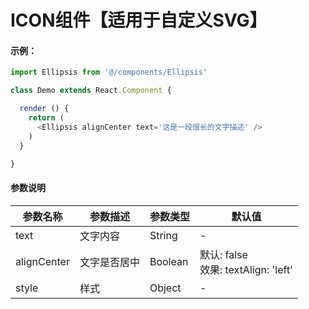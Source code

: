 # ICON组件【适用于自定义SVG】

#### 示例：

```js
import Ellipsis from '@/components/Ellipsis'

class Demo extends React.Component {

  render () {
  	return (
      <Ellipsis alignCenter text='这是一段很长的文字描述' />
  	)
  }

}
```

#### 参数说明

|  参数名称  | 参数描述 | 参数类型 | 默认值 |
|  ----  | ----  | ----  | ----  |
|  text  | 文字内容 | String | - |
|  alignCenter  | 文字是否居中 | Boolean | 默认: false <br/> 效果: textAlign: 'left' |
|  style  | 样式 | Object | - |
